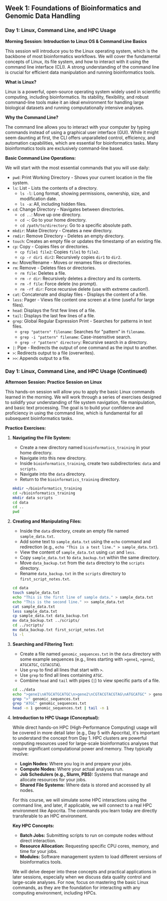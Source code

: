## Week 1: Foundations of Bioinformatics and Genomic Data Handling

### Day 1: Linux, Command Line, and HPC Usage

**Morning Session: Introduction to Linux OS & Command Line Basics**

This session will introduce you to the Linux operating system, which is the backbone of most bioinformatics workflows. We will cover the fundamental concepts of Linux, its file system, and how to interact with it using the command line interface (CLI). A strong understanding of the command line is crucial for efficient data manipulation and running bioinformatics tools.

**What is Linux?**

Linux is a powerful, open-source operating system widely used in scientific computing, including bioinformatics. Its stability, flexibility, and robust command-line tools make it an ideal environment for handling large biological datasets and running computationally intensive analyses.

**Why the Command Line?**

The command line allows you to interact with your computer by typing commands instead of using a graphical user interface (GUI). While it might seem daunting at first, the CLI offers unparalleled control, efficiency, and automation capabilities, which are essential for bioinformatics tasks. Many bioinformatics tools are exclusively command-line based.

**Basic Command Line Operations:**

We will start with the most essential commands that you will use daily:

*   `pwd`: Print Working Directory - Shows your current location in the file system.
*   `ls`: List - Lists the contents of a directory.
    *   `ls -l`: Long format, showing permissions, ownership, size, and modification date.
    *   `ls -a`: All, including hidden files.
*   `cd`: Change Directory - Navigates between directories.
    *   `cd ..`: Move up one directory.
    *   `cd ~`: Go to your home directory.
    *   `cd /path/to/directory`: Go to a specific absolute path.
*   `mkdir`: Make Directory - Creates a new directory.
*   `rmdir`: Remove Directory - Deletes an empty directory.
*   `touch`: Creates an empty file or updates the timestamp of an existing file.
*   `cp`: Copy - Copies files or directories.
    *   `cp file1 file2`: Copies `file1` to `file2`.
    *   `cp -r dir1 dir2`: Recursively copies `dir1` to `dir2`.
*   `mv`: Move/Rename - Moves or renames files or directories.
*   `rm`: Remove - Deletes files or directories.
    *   `rm file`: Deletes a file.
    *   `rm -r dir`: Recursively deletes a directory and its contents.
    *   `rm -f file`: Force delete (no prompt).
    *   `rm -rf dir`: Force recursive delete (use with extreme caution!).
*   `cat`: Concatenate and display files - Displays the content of a file.
*   `less`: Pager - Views file content one screen at a time (useful for large files).
*   `head`: Displays the first few lines of a file.
*   `tail`: Displays the last few lines of a file.
*   `grep`: Global Regular Expression Print - Searches for patterns in text files.
    *   `grep "pattern" filename`: Searches for "pattern" in `filename`.
    *   `grep -i "pattern" filename`: Case-insensitive search.
    *   `grep -r "pattern" directory`: Recursive search in a directory.
*   `|`: Pipe - Redirects the output of one command as the input to another.
*   `>`: Redirects output to a file (overwrites).
*   `>>`: Appends output to a file.


### Day 1: Linux, Command Line, and HPC Usage (Continued)

**Afternoon Session: Practice Session on Linux**

This hands-on session will allow you to apply the basic Linux commands learned in the morning. We will work through a series of exercises designed to solidify your understanding of file system navigation, file manipulation, and basic text processing. The goal is to build your confidence and proficiency in using the command line, which is fundamental for all subsequent bioinformatics tasks.

**Practice Exercises:**

1.  **Navigating the File System:**
    *   Create a new directory named `bioinformatics_training` in your home directory.
    *   Navigate into this new directory.
    *   Inside `bioinformatics_training`, create two subdirectories: `data` and `scripts`.
    *   Navigate into the `data` directory.
    *   Return to the `bioinformatics_training` directory.

    ```bash
    mkdir ~/bioinformatics_training
    cd ~/bioinformatics_training
    mkdir data scripts
    cd data
    cd ..
    pwd
    ```

2.  **Creating and Manipulating Files:**
    *   Inside the `data` directory, create an empty file named `sample_data.txt`.
    *   Add some text to `sample_data.txt` using the `echo` command and redirection (e.g., `echo "This is a test line." > sample_data.txt`).
    *   View the content of `sample_data.txt` using `cat` and `less`.
    *   Copy `sample_data.txt` to `data_backup.txt` within the same directory.
    *   Move `data_backup.txt` from the `data` directory to the `scripts` directory.
    *   Rename `data_backup.txt` in the `scripts` directory to `first_script_notes.txt`.

    ```bash
    cd data
    touch sample_data.txt
    echo "This is the first line of sample data." > sample_data.txt
    echo "This is the second line." >> sample_data.txt
    cat sample_data.txt
    less sample_data.txt
    cp sample_data.txt data_backup.txt
    mv data_backup.txt ../scripts/
    cd ../scripts/
    mv data_backup.txt first_script_notes.txt
    ls -l
    ```

3.  **Searching and Filtering Text:**
    *   Create a file named `genomic_sequences.txt` in the `data` directory with some example sequences (e.g., lines starting with `>gene1`, `>gene2`, `ATGCATGC`, `CGTACGTA`).
    *   Use `grep` to find all lines that start with `>`.
    *   Use `grep` to find all lines containing `ATGC`.
    *   Combine `head` and `tail` with pipes (`|`) to view specific parts of a file.

    ```bash
    cd ../data
    echo ">gene1\nATGCATGCATGC\n>gene2\nCGTACGTACGTAG\nATGCATGC" > genomic_sequences.txt
    grep ">" genomic_sequences.txt
    grep "ATGC" genomic_sequences.txt
    head -n 1 genomic_sequences.txt | tail -n 1
    ```

4.  **Introduction to HPC Usage (Conceptual):**

    While direct hands-on HPC (High-Performance Computing) usage will be covered in more detail later (e.g., Day 5 with Apocrita), it's important to understand the concept from Day 1. HPC clusters are powerful computing resources used for large-scale bioinformatics analyses that require significant computational power and memory. They typically involve:

    *   **Login Nodes:** Where you log in and prepare your jobs.
    *   **Compute Nodes:** Where your actual analyses run.
    *   **Job Schedulers (e.g., Slurm, PBS):** Systems that manage and allocate resources for your jobs.
    *   **Shared File Systems:** Where data is stored and accessed by all nodes.

    For this course, we will simulate some HPC interactions using the command line, and later, if applicable, we will connect to a real HPC environment like Apocrita. The commands you learn today are directly transferable to an HPC environment.

    **Key HPC Concepts:**
    *   **Batch Jobs:** Submitting scripts to run on compute nodes without direct interaction.
    *   **Resource Allocation:** Requesting specific CPU cores, memory, and time for your jobs.
    *   **Modules:** Software management system to load different versions of bioinformatics tools.

    We will delve deeper into these concepts and practical applications in later sessions, especially when we discuss data quality control and large-scale analyses. For now, focus on mastering the basic Linux commands, as they are the foundation for interacting with any computing environment, including HPCs.

